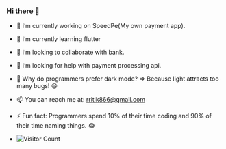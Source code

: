 ### Hi there 👋

- 🔭 I’m currently working on SpeedPe(My own payment app).
- 🌱 I’m currently learning flutter
- 👯 I’m looking to collaborate with bank.
- 🤔 I’m looking for help with payment processing api.
- 💬 Why do programmers prefer dark mode? => Because light attracts too many bugs! 😄
- 📫 You can reach me at: rritik866@gmail.com
- ⚡ Fun fact: Programmers spend 10% of their time coding and 90% of their time naming things. 😂

- ![Visitor Count](https://profile-counter.glitch.me/{ritikraj0315}/count.svg)
